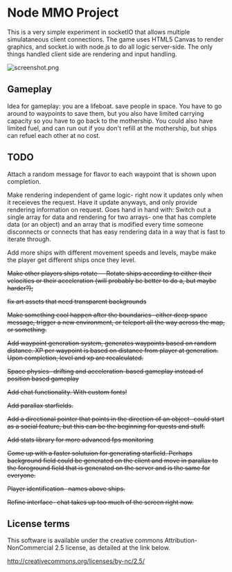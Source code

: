 Node MMO Project
================

This is a very simple experiment in socketIO that allows multiple simulataneous client connections. The game uses HTML5 Canvas to render graphics, and socket.io with node.js to do all logic server-side. The only things handled client side are rendering and input handling.

![screenshot.png](https://github.com/swiecki/node-mmo/raw/master/screenshot.png "Screenshot")

Gameplay
--------

Idea for gameplay: you are a lifeboat. save people in space. You have to go around to waypoints to save them, but you also have limited carrying capacity so you have to go back to the mothership. You could also have limited fuel, and can run out if you don't refill at the mothership, but ships can refuel each other at no cost.

TODO
----

Attach a random message for flavor to each waypoint that is shown upon completion.

Make rendering independent of game logic- right now it updates only when it receieves the request. Have it update anyways, and only provide rendering information on request. Goes hand in hand with: Switch out a single array for data and rendering for two arrays- one that has complete data (or an object) and an array that is modified every time someone disconnects or connects that has easy rendering data in a way that is fast to iterate through.

Add more ships with different movement speeds and levels, maybe make the player get different ships once they level.

~~Make other players ships rotate -- Rotate ships according to either their velocities or their acceleration (will probably be better to do a, but maybe harder?);~~

~~fix art assets that need transparent backgrounds~~

~~Make something cool happen after the boundaries- either deep space message, trigger a new environment, or teleport all the way across the map, or something.~~

~~Add waypoint generation system, generates waypoints based on random distance. XP per waypoint is based on distance from player at generation. Upon completion, level and xp are recalculated.~~

~~Space physics- drifting and acceleration-based gameplay instead of position based gameplay~~

~~Add chat functionality. With custom fonts!~~

~~Add parallax starfields.~~

~~Add a directional pointer that points in the direction of an object- could start as a social feature, but this can be the beginning for quests and stuff.~~

~~Add stats library for more advanced fps monitoring~~

~~Come up with a faster solutuion for generating starfield. Perhaps background field could be generated on the client and move in parallax to the foreground field that is generated on the server and is the same for everyone.~~

~~Player identification- names above ships.~~

~~Refine interface- chat takes up too much of the screen right now.~~

License terms
-------------

This software is available under the creative commons Attribution-NonCommercial 2.5 license, as detailed at the link below.

http://creativecommons.org/licenses/by-nc/2.5/
